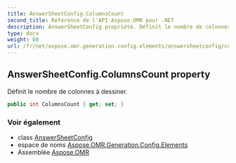 ```yaml
---
title: AnswerSheetConfig.ColumnsCount
second_title: Référence de l'API Aspose.OMR pour .NET
description: AnswerSheetConfig propriété. Définit le nombre de colonnes à dessiner.
type: docs
weight: 60
url: /fr/net/aspose.omr.generation.config.elements/answersheetconfig/columnscount/
---
```

## AnswerSheetConfig.ColumnsCount property

Définit le nombre de colonnes à dessiner.

```csharp
public int ColumnsCount { get; set; }
```

### Voir également

* class [AnswerSheetConfig](../)
* espace de noms [Aspose.OMR.Generation.Config.Elements](../../answersheetconfig/)
* Assemblée [Aspose.OMR](../../../)


